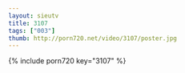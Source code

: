 ```yaml
--- 
layout: sieutv
title: 3107
tags: ["003"]
thumb: http://porn720.net/video/3107/poster.jpg
---
```

{% include porn720 key="3107" %} 
